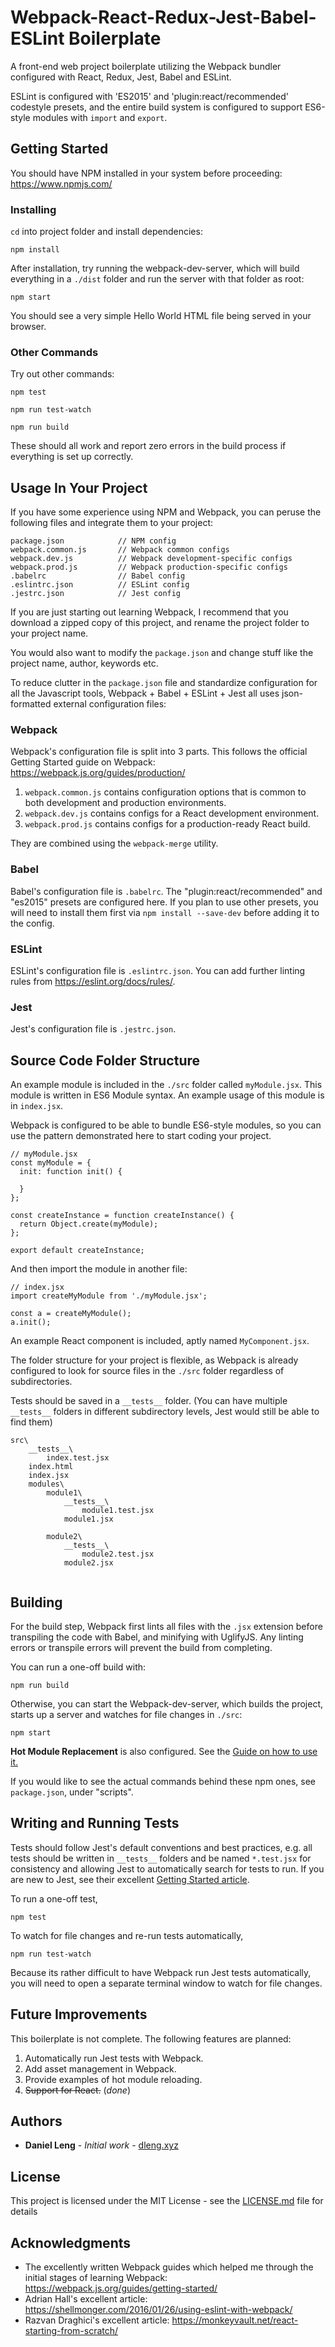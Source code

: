 # Webpack-React-Redux-Jest-Babel-ESLint Boilerplate

A front-end web project boilerplate utilizing the Webpack bundler configured with React, Redux, Jest, Babel and ESLint. 

ESLint is configured with 'ES2015' and 'plugin:react/recommended' codestyle presets, and the entire build system is configured to support ES6-style modules with `import` and `export`. 

## Getting Started
You should have NPM installed in your system before proceeding: https://www.npmjs.com/

### Installing

`cd` into project folder and install dependencies:
```
npm install
```

After installation, try running the webpack-dev-server, which will build everything in a `./dist` folder and run the server with that folder as root:
```
npm start
```
You should see a very simple Hello World HTML file being served in your browser.   

### Other Commands

Try out other commands:
```
npm test
```
```
npm run test-watch
```
```
npm run build
```
These should all work and report zero errors in the build process if everything is set up correctly.

## Usage In Your Project

If you have some experience using NPM and Webpack, you can peruse the following files and integrate them to your project:
```
package.json            // NPM config
webpack.common.js       // Webpack common configs
webpack.dev.js          // Webpack development-specific configs
webpack.prod.js         // Webpack production-specific configs
.babelrc                // Babel config
.eslintrc.json          // ESLint config
.jestrc.json            // Jest config
```

If you are just starting out learning Webpack, I recommend that you download a zipped copy of this project, and rename the project folder to your project name.    

You would also want to modify the `package.json` and change stuff like the project name, author, keywords etc.   

To reduce clutter in the `package.json` file and standardize configuration for all the Javascript tools, Webpack + Babel + ESLint + Jest all uses json-formatted external configuration files:

### Webpack

Webpack's configuration file is split into 3 parts. This follows the official Getting Started guide on Webpack: https://webpack.js.org/guides/production/
1. `webpack.common.js` contains configuration options that is common to both development and production environments.
2. `webpack.dev.js` contains configs for a React development environment.
3. `webpack.prod.js` contains configs for a production-ready React build. 

They are combined using the `webpack-merge` utility.

### Babel

Babel's configuration file is `.babelrc`. The "plugin:react/recommended" and "es2015" presets are configured here. If you plan to use other presets, you will need to install them first via `npm install --save-dev` before adding it to the config.

### ESLint

ESLint's configuration file is `.eslintrc.json`. You can add further linting rules from https://eslint.org/docs/rules/.

### Jest

Jest's configuration file is `.jestrc.json`.


## Source Code Folder Structure

An example module is included in the `./src` folder called `myModule.jsx`. This module is written in ES6 Module syntax. An example usage of this module is in `index.jsx`.    

Webpack is configured to be able to bundle ES6-style modules, so you can use the pattern demonstrated here to start coding your project.
```
// myModule.jsx
const myModule = {
  init: function init() {
    
  }
};

const createInstance = function createInstance() {
  return Object.create(myModule);
};

export default createInstance;
```

And then import the module in another file:
```
// index.jsx
import createMyModule from './myModule.jsx';

const a = createMyModule();
a.init();
```

An example React component is included, aptly named `MyComponent.jsx`.

The folder structure for your project is flexible, as Webpack is already configured to look for source files in the `./src` folder regardless of subdirectories.   

Tests should be saved in a `__tests__` folder. (You can have multiple `__tests__` folders in different subdirectory levels, Jest would still be able to find them)
```
src\
    __tests__\
        index.test.jsx
    index.html
    index.jsx
    modules\
        module1\
            __tests__\
                module1.test.jsx
            module1.jsx
            
        module2\
            __tests__\
                module2.test.jsx
            module2.jsx
            
```


## Building

For the build step, Webpack first lints all files with the `.jsx` extension before transpiling the code with Babel, and minifying with UglifyJS. Any linting errors or transpile errors will prevent the build from completing.   

You can run a one-off build with:
```
npm run build
```
   
   
Otherwise, you can start the Webpack-dev-server, which builds the project, starts up a server and watches for file changes in `./src`:
```
npm start
```
**Hot Module Replacement** is also configured. See the [Guide on how to use it.](https://webpack.js.org/guides/hot-module-replacement/)   

If you would like to see the actual commands behind these npm ones, see `package.json`, under "scripts".


## Writing and Running Tests

Tests should follow Jest's default conventions and best practices, e.g. all tests should be written in `__tests__` folders and be named `*.test.jsx` for consistency and allowing Jest to automatically search for tests to run. If you are new to Jest, see their excellent [Getting Started article](https://facebook.github.io/jest/docs/en/getting-started.html).
 
 To run a one-off test, 
 ```
 npm test
 ```
 
 To watch for file changes and re-run tests automatically,
 ```
 npm run test-watch
 ```
 
 Because its rather difficult to have Webpack run Jest tests automatically, you will need to open a separate terminal window to watch for file changes. 
 
## Future Improvements

This boilerplate is not complete. The following features are planned:   

1. Automatically run Jest tests with Webpack.
2. Add asset management in Webpack.
3. Provide examples of hot module reloading.
4. ~~Support for React.~~ (*done*)

## Authors

* **Daniel Leng** - *Initial work* - [dleng.xyz](http://dleng.xyz)

## License

This project is licensed under the MIT License - see the [LICENSE.md](LICENSE.md) file for details

## Acknowledgments

* The excellently written Webpack guides which helped me through the initial stages of learning Webpack: https://webpack.js.org/guides/getting-started/
* Adrian Hall's excellent article: https://shellmonger.com/2016/01/26/using-eslint-with-webpack/
* Razvan Draghici's excellent article: https://monkeyvault.net/react-starting-from-scratch/

